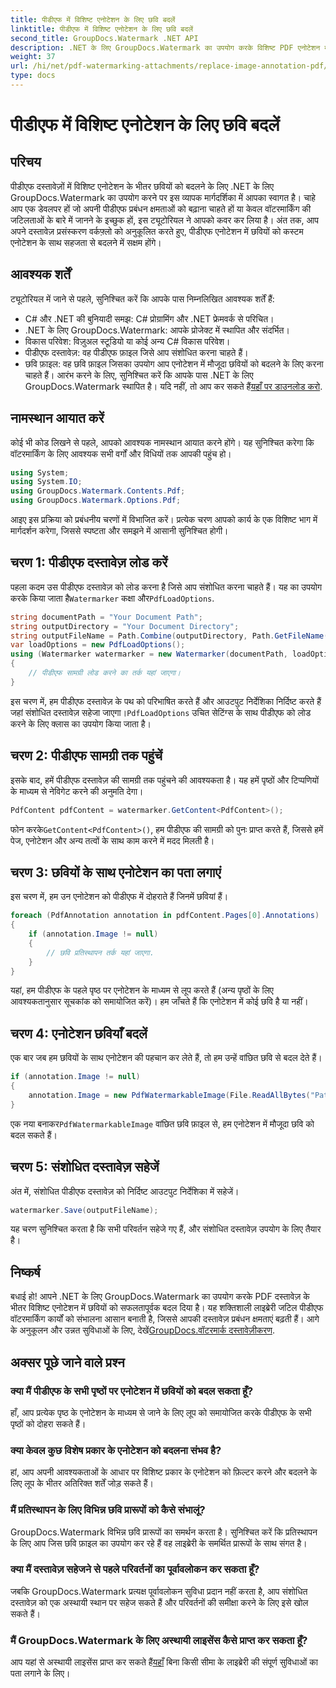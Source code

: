 ```yaml
---
title: पीडीएफ में विशिष्ट एनोटेशन के लिए छवि बदलें
linktitle: पीडीएफ में विशिष्ट एनोटेशन के लिए छवि बदलें
second_title: GroupDocs.Watermark .NET API
description: .NET के लिए GroupDocs.Watermark का उपयोग करके विशिष्ट PDF एनोटेशन में छवियों को बदलने का तरीका जानें। यह विस्तृत मार्गदर्शिका दस्तावेज़ों को लोड करने से लेकर परिवर्तनों को सहेजने तक सब कुछ कवर करती है।
weight: 37
url: /hi/net/pdf-watermarking-attachments/replace-image-annotation-pdf/
type: docs
---
```

# पीडीएफ में विशिष्ट एनोटेशन के लिए छवि बदलें

## परिचय
पीडीएफ दस्तावेज़ों में विशिष्ट एनोटेशन के भीतर छवियों को बदलने के लिए .NET के लिए GroupDocs.Watermark का उपयोग करने पर इस व्यापक मार्गदर्शिका में आपका स्वागत है। चाहे आप एक डेवलपर हों जो अपनी पीडीएफ प्रबंधन क्षमताओं को बढ़ाना चाहते हों या केवल वॉटरमार्किंग की जटिलताओं के बारे में जानने के इच्छुक हों, इस ट्यूटोरियल ने आपको कवर कर लिया है। अंत तक, आप अपने दस्तावेज़ प्रसंस्करण वर्कफ़्लो को अनुकूलित करते हुए, पीडीएफ एनोटेशन में छवियों को कस्टम एनोटेशन के साथ सहजता से बदलने में सक्षम होंगे।
## आवश्यक शर्तें
ट्यूटोरियल में जाने से पहले, सुनिश्चित करें कि आपके पास निम्नलिखित आवश्यक शर्तें हैं:
- C# और .NET की बुनियादी समझ: C# प्रोग्रामिंग और .NET फ्रेमवर्क से परिचित।
- .NET के लिए GroupDocs.Watermark: आपके प्रोजेक्ट में स्थापित और संदर्भित।
- विकास परिवेश: विज़ुअल स्टूडियो या कोई अन्य C# विकास परिवेश।
- पीडीएफ दस्तावेज़: वह पीडीएफ फ़ाइल जिसे आप संशोधित करना चाहते हैं।
- छवि फ़ाइल: वह छवि फ़ाइल जिसका उपयोग आप एनोटेशन में मौजूदा छवियों को बदलने के लिए करना चाहते हैं।
 आरंभ करने के लिए, सुनिश्चित करें कि आपके पास .NET के लिए GroupDocs.Watermark स्थापित है। यदि नहीं, तो आप कर सकते हैं[यहाँ पर डाउनलोड करो](https://releases.groupdocs.com/Watermark/net/).
## नामस्थान आयात करें
कोई भी कोड लिखने से पहले, आपको आवश्यक नामस्थान आयात करने होंगे। यह सुनिश्चित करेगा कि वॉटरमार्किंग के लिए आवश्यक सभी वर्गों और विधियों तक आपकी पहुंच हो।
```csharp
using System;
using System.IO;
using GroupDocs.Watermark.Contents.Pdf;
using GroupDocs.Watermark.Options.Pdf;
```
आइए इस प्रक्रिया को प्रबंधनीय चरणों में विभाजित करें। प्रत्येक चरण आपको कार्य के एक विशिष्ट भाग में मार्गदर्शन करेगा, जिससे स्पष्टता और समझने में आसानी सुनिश्चित होगी।
## चरण 1: पीडीएफ दस्तावेज़ लोड करें
 पहला कदम उस पीडीएफ दस्तावेज़ को लोड करना है जिसे आप संशोधित करना चाहते हैं। यह का उपयोग करके किया जाता है`Watermarker` कक्षा और`PdfLoadOptions`.

```csharp
string documentPath = "Your Document Path";
string outputDirectory = "Your Document Directory";
string outputFileName = Path.Combine(outputDirectory, Path.GetFileName(documentPath));
var loadOptions = new PdfLoadOptions();
using (Watermarker watermarker = new Watermarker(documentPath, loadOptions))
{
    // पीडीएफ सामग्री लोड करने का तर्क यहां जाएगा।
}
```
 इस चरण में, हम पीडीएफ दस्तावेज़ के पथ को परिभाषित करते हैं और आउटपुट निर्देशिका निर्दिष्ट करते हैं जहां संशोधित दस्तावेज़ सहेजा जाएगा।`PdfLoadOptions` उचित सेटिंग्स के साथ पीडीएफ को लोड करने के लिए क्लास का उपयोग किया जाता है।
## चरण 2: पीडीएफ सामग्री तक पहुंचें
इसके बाद, हमें पीडीएफ दस्तावेज़ की सामग्री तक पहुंचने की आवश्यकता है। यह हमें पृष्ठों और टिप्पणियों के माध्यम से नेविगेट करने की अनुमति देगा।

```csharp
PdfContent pdfContent = watermarker.GetContent<PdfContent>();
```
 फोन करके`GetContent<PdfContent>()`, हम पीडीएफ की सामग्री को पुनः प्राप्त करते हैं, जिससे हमें पेज, एनोटेशन और अन्य तत्वों के साथ काम करने में मदद मिलती है।
## चरण 3: छवियों के साथ एनोटेशन का पता लगाएं
इस चरण में, हम उन एनोटेशन को पीडीएफ में दोहराते हैं जिनमें छवियां हैं।

```csharp
foreach (PdfAnnotation annotation in pdfContent.Pages[0].Annotations)
{
    if (annotation.Image != null)
    {
        // छवि प्रतिस्थापन तर्क यहां जाएगा.
    }
}
```
यहां, हम पीडीएफ के पहले पृष्ठ पर एनोटेशन के माध्यम से लूप करते हैं (अन्य पृष्ठों के लिए आवश्यकतानुसार सूचकांक को समायोजित करें)। हम जाँचते हैं कि एनोटेशन में कोई छवि है या नहीं।
## चरण 4: एनोटेशन छवियाँ बदलें
एक बार जब हम छवियों के साथ एनोटेशन की पहचान कर लेते हैं, तो हम उन्हें वांछित छवि से बदल देते हैं।

```csharp
if (annotation.Image != null)
{
    annotation.Image = new PdfWatermarkableImage(File.ReadAllBytes("Path to Your Image File"));
}
```
 एक नया बनाकर`PdfWatermarkableImage` वांछित छवि फ़ाइल से, हम एनोटेशन में मौजूदा छवि को बदल सकते हैं।
## चरण 5: संशोधित दस्तावेज़ सहेजें
अंत में, संशोधित पीडीएफ दस्तावेज़ को निर्दिष्ट आउटपुट निर्देशिका में सहेजें।

```csharp
watermarker.Save(outputFileName);
```
यह चरण सुनिश्चित करता है कि सभी परिवर्तन सहेजे गए हैं, और संशोधित दस्तावेज़ उपयोग के लिए तैयार है।
## निष्कर्ष
बधाई हो! आपने .NET के लिए GroupDocs.Watermark का उपयोग करके PDF दस्तावेज़ के भीतर विशिष्ट एनोटेशन में छवियों को सफलतापूर्वक बदल दिया है। यह शक्तिशाली लाइब्रेरी जटिल पीडीएफ वॉटरमार्किंग कार्यों को संभालना आसान बनाती है, जिससे आपकी दस्तावेज़ प्रबंधन क्षमताएं बढ़ती हैं। आगे के अनुकूलन और उन्नत सुविधाओं के लिए, देखें[GroupDocs.वॉटरमार्क दस्तावेज़ीकरण](https://tutorials.groupdocs.com/Watermark/net/).
## अक्सर पूछे जाने वाले प्रश्न
### क्या मैं पीडीएफ के सभी पृष्ठों पर एनोटेशन में छवियों को बदल सकता हूँ?
हाँ, आप प्रत्येक पृष्ठ के एनोटेशन के माध्यम से जाने के लिए लूप को समायोजित करके पीडीएफ के सभी पृष्ठों को दोहरा सकते हैं।
### क्या केवल कुछ विशेष प्रकार के एनोटेशन को बदलना संभव है?
हां, आप अपनी आवश्यकताओं के आधार पर विशिष्ट प्रकार के एनोटेशन को फ़िल्टर करने और बदलने के लिए लूप के भीतर अतिरिक्त शर्तें जोड़ सकते हैं।
### मैं प्रतिस्थापन के लिए विभिन्न छवि प्रारूपों को कैसे संभालूं?
GroupDocs.Watermark विभिन्न छवि प्रारूपों का समर्थन करता है। सुनिश्चित करें कि प्रतिस्थापन के लिए आप जिस छवि फ़ाइल का उपयोग कर रहे हैं वह लाइब्रेरी के समर्थित प्रारूपों के साथ संगत है।
### क्या मैं दस्तावेज़ सहेजने से पहले परिवर्तनों का पूर्वावलोकन कर सकता हूँ?
जबकि GroupDocs.Watermark प्रत्यक्ष पूर्वावलोकन सुविधा प्रदान नहीं करता है, आप संशोधित दस्तावेज़ को एक अस्थायी स्थान पर सहेज सकते हैं और परिवर्तनों की समीक्षा करने के लिए इसे खोल सकते हैं।
### मैं GroupDocs.Watermark के लिए अस्थायी लाइसेंस कैसे प्राप्त कर सकता हूँ?
 आप यहां से अस्थायी लाइसेंस प्राप्त कर सकते हैं[यहाँ](https://purchase.groupdocs.com/temporary-license/) बिना किसी सीमा के लाइब्रेरी की संपूर्ण सुविधाओं का पता लगाने के लिए।